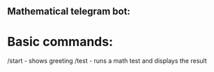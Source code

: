 ## Mathematical telegram bot:
# Basic commands:
/start - shows greeting
/test - runs a math test and displays the result